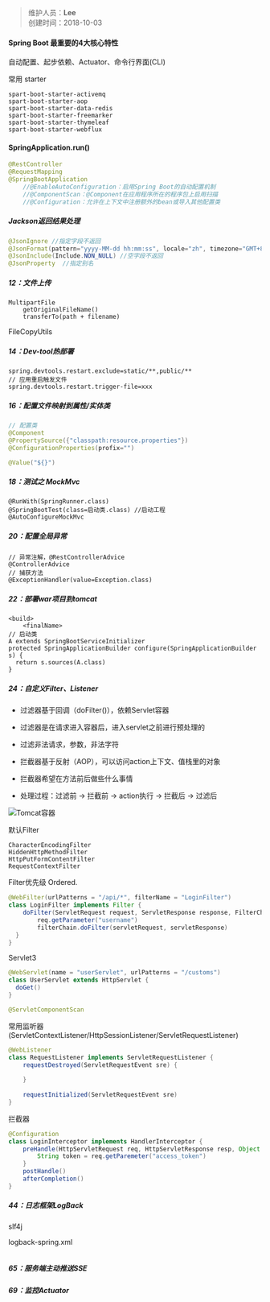 > 维护人员：**Lee**  
> 创建时间：2018-10-03

#### Spring Boot 最重要的4大核心特性
自动配置、起步依赖、Actuator、命令行界面(CLI)

常用 starter
```
spart-boot-starter-activemq
spart-boot-starter-aop
spart-boot-starter-data-redis
spart-boot-starter-freemarker
spart-boot-starter-thymeleaf
spart-boot-starter-webflux
```

#### SpringApplication.run()

```java
@RestController
@RequestMapping
@SpringBootApplication
	//@EnableAutoConfiguration：启用Spring Boot的自动配置机制
	//@ComponentScan：@Component在应用程序所在的程序包上启用扫描
	//@Configuration：允许在上下文中注册额外的bean或导入其他配置类
```

##### Jackson返回结果处理
```java
@JsonIgnore //指定字段不返回
@JsonFormat(pattern="yyyy-MM-dd hh:mm:ss", locale="zh", timezone="GMT+8")
@JsonInclude(Include.NON_NULL) //空字段不返回
@JsonProperty  //指定别名
```

##### 12：文件上传
```
MultipartFile
    getOriginalFileName()
    transferTo(path + filename)
```
FileCopyUtils

##### 14：Dev-tool热部署
```
spring.devtools.restart.exclude=static/**,public/**
// 应用重启触发文件
spring.devtools.restart.trigger-file=xxx
```


##### 16：配置文件映射到属性/实体类
```java
// 配置类
@Component
@PropertySource({"classpath:resource.properties"})
@ConfigurationProperties(profix="")

@Value("${}")
```

##### 18：测试之 MockMvc
```
@RunWith(SpringRunner.class)
@SpringBootTest(class=启动类.class) //启动工程
@AutoConfigureMockMvc
```

##### 20：配置全局异常
```
// 异常注解，@RestControllerAdvice
@ControllerAdvice
// 捕获方法
@ExceptionHandler(value=Exception.class)
```


##### 22：部署war项目到tomcat
```
<build>
    <finalName>
// 启动类
A extends SpringBootServiceInitializer
protected SpringApplicationBuilder configure(SpringApplicationBuilder s) {
  return s.sources(A.class)
}
```

##### 24：自定义Filter、Listener
- 过滤器基于回调（doFilter()），依赖Servlet容器
- 过滤器是在请求进入容器后，进入servlet之前进行预处理的
- 过滤非法请求，参数，非法字符

- 拦截器基于反射（AOP），可以访问action上下文、值栈里的对象
- 拦截器希望在方法前后做些什么事情

- 处理过程：过滤前 -> 拦截前 -> action执行 -> 拦截后 -> 过滤后

![Tomcat容器](https://images2017.cnblogs.com/blog/330611/201710/330611-20171023144517066-24770749.png)

默认Filter
```
CharacterEncodingFilter
HiddenHttpMethodFilter
HttpPutFormContentFilter
RequestContextFilter
```

Filter优先级 Ordered.
```java
@WebFilter(urlPatterns = "/api/*", filterName = "LoginFilter")
class LoginFilter implements Filter {
    doFilter(ServletRequest request, ServletResponse response, FilterChain chain) {
        req.getParameter("username")
        filterChain.doFilter(servletRequest, servletResponse)
  }
}
```

Servlet3
```java
@WebServlet(name = "userServlet", urlPatterns = "/customs")
class UserServlet extends HttpServlet {
  doGet()
}

@ServletComponentScan
```

常用监听器(ServletContextListener/HttpSessionListener/ServletRequestListener)
```java
@WebListener
class RequestListener implements ServletRequestListener {
    requestDestroyed(ServletRequestEvent sre) {
        
    }
    
    requestInitialized(ServletRequestEvent sre)
}
```

拦截器
```java
@Configuration
class LoginInterceptor implements HandlerInterceptor {
    preHandle(HttpServletRequest req, HttpServletResponse resp, Object handler) {
        String token = req.getParemeter("access_token")
    }
    postHandle()
    afterCompletion()
}
```

##### 44：日志框架LogBack
slf4j

logback-spring.xml
```

```

##### 65：服务端主动推送SSE
##### 69：监控Actuator
